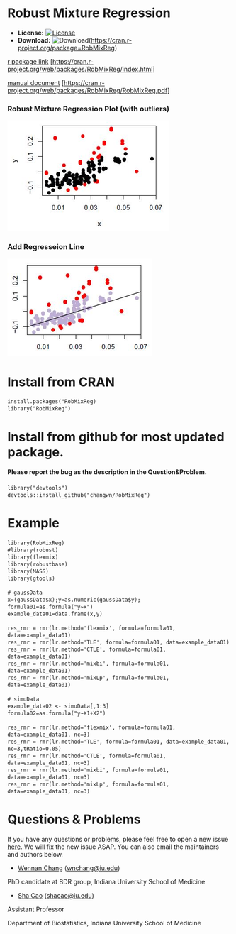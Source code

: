 # Robust Mixture Regression

* **License:** [![License](http://img.shields.io/badge/license-GPL%20v2-orange.svg?style=flat)](http://www.gnu.org/licenses/gpl-2.0.en.html)
* **Download:** ![Download](https://cranlogs.r-pkg.org/badges/RobMixReg)(https://cran.r-project.org/package=RobMixReg)


[r package link](https://cran.r-project.org/web/packages/RobMixReg/index.html) [https://cran.r-project.org/web/packages/RobMixReg/index.html]

[manual document](https://cran.r-project.org/web/packages/RobMixReg/RobMixReg.pdf) [https://cran.r-project.org/web/packages/RobMixReg/RobMixReg.pdf]

### Robust Mixture Regression Plot (with outliers)
![[line1]](pic1.png)


### Add Regresseion Line
![[line2]](pic2.png)

# Install from CRAN
```
install.packages("RobMixReg)
library("RobMixReg")
```

# Install from github for most updated package. 
#### Please report the bug as the description in the Question&Problem.
```
library("devtools")
devtools::install_github("changwn/RobMixReg")
```

# Example
```
library(RobMixReg)
#library(robust)
library(flexmix)
library(robustbase)
library(MASS)
library(gtools)

# gaussData
x=(gaussData$x);y=as.numeric(gaussData$y);
formula01=as.formula("y~x")
example_data01=data.frame(x,y)

res_rmr = rmr(lr.method='flexmix', formula=formula01, data=example_data01)
res_rmr = rmr(lr.method='TLE', formula=formula01, data=example_data01)
res_rmr = rmr(lr.method='CTLE', formula=formula01, data=example_data01)
res_rmr = rmr(lr.method='mixbi', formula=formula01, data=example_data01)
res_rmr = rmr(lr.method='mixLp', formula=formula01, data=example_data01)

# simuData
example_data02 <- simuData[,1:3]
formula02=as.formula("y~X1+X2")

res_rmr = rmr(lr.method='flexmix', formula=formula01, data=example_data01, nc=3)
res_rmr = rmr(lr.method='TLE', formula=formula01, data=example_data01, nc=3,tRatio=0.05)
res_rmr = rmr(lr.method='CTLE', formula=formula01, data=example_data01, nc=3)
res_rmr = rmr(lr.method='mixbi', formula=formula01, data=example_data01, nc=3)
res_rmr = rmr(lr.method='mixLp', formula=formula01, data=example_data01, nc=3)

```
# Questions & Problems

If you have any questions or problems, please feel free to open a new issue [here](https://github.com/changwn/RMR/issues). We will fix the new issue ASAP.  You can also email the maintainers and authors below.

- [Wennan Chang](https://zcslab.github.io/people/wennan/)
(wnchang@iu.edu)

PhD candidate at BDR group, Indiana University School of Medicine

- [Sha Cao](https://medicine.iu.edu/faculty/38873/cao-sha/)
(shacao@iu.edu)

Assistant Professor

Department of Biostatistics, Indiana University School of Medicine
